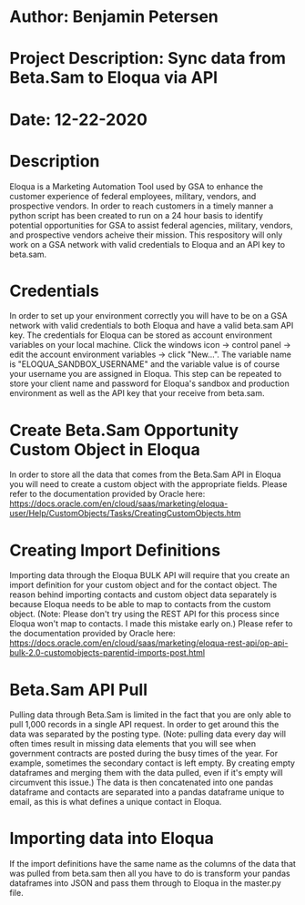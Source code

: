 # Author: Benjamin Petersen
# Project Description: Sync data from Beta.Sam to Eloqua via API
# Date: 12-22-2020

# Description
Eloqua is a Marketing Automation Tool used by GSA to enhance the customer experience of federal employees, military, vendors, and prospective vendors. In order to reach customers
in a timely manner a python script has been created to run on a 24 hour basis to identify potential opportunities for GSA to assist federal agencies, military, vendors, and
prospective vendors acheive their mission. This respository will only work on a GSA network with valid credentials to Eloqua and an API key to beta.sam.

# Credentials
In order to set up your environment correctly you will have to be on a GSA network with valid credentials to both Eloqua and have a valid beta.sam API key. The credentials for
Eloqua can be stored as account environment variables on your local machine. Click the windows icon -> control panel -> edit the account environment variables -> click "New...".
The variable name is "ELOQUA_SANDBOX_USERNAME" and the variable value is of course your username you are assigned in Eloqua. This step can be repeated to store your client name 
and password for Eloqua's sandbox and production environment as well as the API key that your receive from beta.sam.

# Create Beta.Sam Opportunity Custom Object in Eloqua
In order to store all the data that comes from the Beta.Sam API in Eloqua you will need to create a custom object with the appropriate fields. Please refer to the documentation 
provided by Oracle here: https://docs.oracle.com/en/cloud/saas/marketing/eloqua-user/Help/CustomObjects/Tasks/CreatingCustomObjects.htm

# Creating Import Definitions
Importing data through the Eloqua BULK API will require that you create an import definition for your custom object and for the contact object. The reason behind importing
contacts and custom object data separately is because Eloqua needs to be able to map to contacts from the custom object. (Note: Please don't try using the REST API for this 
process since Eloqua won't map to contacts. I made this mistake early on.) Please refer to the documentation provided by Oracle here: https://docs.oracle.com/en/cloud/saas/marketing/eloqua-rest-api/op-api-bulk-2.0-customobjects-parentid-imports-post.html

# Beta.Sam API Pull
Pulling data through Beta.Sam is limited in the fact that you are only able to pull 1,000 records in a single API request. In order to get around this the data was separated by
the posting type. (Note: pulling data every day will often times result in missing data elements that you will see when government contracts are posted during the busy times of 
the year. For example, sometimes the secondary contact is left empty. By creating empty dataframes and merging them with the data pulled, even if it's empty will circumvent this
issue.) The data is then concatenated into one pandas dataframe and contacts are separated into a pandas dataframe unique to email, as this is what defines a unique contact in 
Eloqua.

# Importing data into Eloqua
If the import definitions have the same name as the columns of the data that was pulled from beta.sam then all you have to do is transform your pandas dataframes into JSON and
pass them through to Eloqua in the master.py file. 
